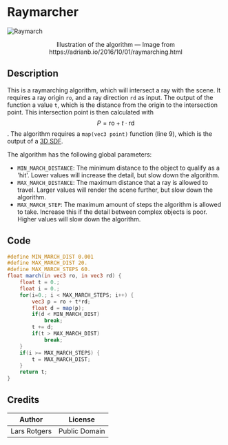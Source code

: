 # Raymarcher

![Raymarch](https://adrianb.io/img/2016-10-01-raymarching/figure3.png)

<center>
Illustration of the algorithm &mdash; Image from https://adrianb.io/2016/10/01/raymarching.html</center>

## Description

This is a raymarching algorithm, which will intersect a ray with the scene. It requires a ray origin `ro`, and a ray direction `rd` as input.
The output of the function a value `t`, which is the distance from the origin to the intersection point.
This intersection point is then calculated with $$P = \textrm{ro} + t\cdot \textrm{rd}$$. The algorithm requires a `map(vec3 point)` function (line 9), which is the output of a [3D SDF](#). 

The algorithm has the following global parameters:

 * `MIN_MARCH_DISTANCE`: The minimum distance to the object to qualify as a 'hit'. Lower values will increase the detail, but slow down the algorithm.
 * `MAX_MARCH_DISTANCE`: The maximum distance that a ray is allowed to travel. Larger values will render the scene further, but slow down the algorithm.
 * `MAX_MARCH_STEP`: The maximum amount of steps the algorithm is allowed to take. Increase this if the detail between complex objects is poor. Higher values will slow down the algorithm.

## Code

```glsl
#define MIN_MARCH_DIST 0.001
#define MAX_MARCH_DIST 20.
#define MAX_MARCH_STEPS 60.
float march(in vec3 ro, in vec3 rd) {
    float t = 0.;
    float i = 0.;
    for(i=0.; i < MAX_MARCH_STEPS; i++) {
        vec3 p = ro + t*rd;
        float d = map(p);
        if(d < MIN_MARCH_DIST)
            break;
        t += d;
        if(t > MAX_MARCH_DIST)
            break;
    }
    if(i >= MAX_MARCH_STEPS) {
        t = MAX_MARCH_DIST;
    }
    return t;
}
```

## Credits

|Author|License|
|--|--|
|Lars Rotgers|Public Domain|
